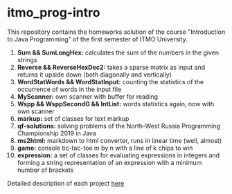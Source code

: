 # itmo_prog-intro

This repository contains the homeworks solution of the course "Introduction to Java Programming" of the first semester of ITMO University.

1. **Sum && SumLongHex:** calculates the sum of the numbers in the given strings
2. **Reverse && ReverseHexDec2:** takes a sparse matrix as input and returns it upside down (both diagonally and vertically)
3. **WordStatWords && WordStatInput:** counting the statistics of the occurrence of words in the input file
4. **MyScanner:** own scanner with buffer for reading
5. **Wspp && WsppSecondG && IntList:** words statistics again, now with own scanner
6. **markup:** set of classes for text markup
7. **qf-solutions:** solving problems of the North-West Russia Programming Championship 2019 in Java
8. **ms2html:** markdown to html converter, runs in linear time (well, almost)
9. **game:** console tic-tac-toe m by n with a line of k chips to win
10. **expression:** a set of classes for evaluating expressions in integers and forming a string representation of an expression with a minimum number of brackets

Detailed description of each project [here](prog-intro.pdf)
